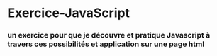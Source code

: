 # Exercice-JavaScript
### un exercice pour que je découvre et pratique Javascript à travers ces possibilités et application sur une page html
